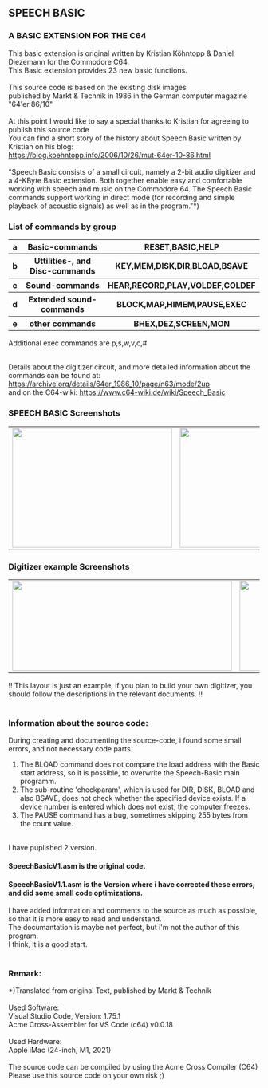 <body>

## SPEECH BASIC

### A BASIC EXTENSION FOR THE C64

This basic extension is original written by 
Kristian Köhntopp & Daniel Diezemann for the Commodore C64.<br />
This Basic extension provides 23 new basic functions.<br />
<br />
This source code is based on the existing disk images<br />
published by Markt & Technik in 1986 in the German computer magazine "64'er 86/10"
<br />
<br />
At this point I would like to say a special thanks to Kristian for agreeing to publish this source code<br />
You can find a short story of the history about Speech Basic written by Kristian on his blog:<br />
https://blog.koehntopp.info/2006/10/26/mut-64er-10-86.html
<br />
<br />
"Speech Basic consists of a small circuit, namely a 2-bit audio digitizer and a 4-KByte Basic extension. Both together enable easy and comfortable working with speech and music on the Commodore 64. The Speech Basic commands support working in direct mode (for recording and simple playback of acoustic signals) as well as in the program."*)<br />

### List of commands by group

<div align="left">
<table border="0" cellpadding="6" width="600">
 <tr>
  <th>a</th>
  <th>Basic-commands</th>
  <th>RESET,BASIC,HELP</th>
 </tr><tr>
 <tr>
  <th>b</th>
  <th>Uttilities-, and Disc-commands</th>
  <th>KEY,MEM,DISK,DIR,BLOAD,BSAVE</th>
 </tr><tr>
  <tr>
  <th>c</th>
  <th>Sound-commands</th>
  <th>HEAR,RECORD,PLAY,VOLDEF,COLDEF</th>
 </tr><tr>
  <tr>
  <th>d</th>
  <th>Extended sound-commands</th>
  <th>BLOCK,MAP,HIMEM,PAUSE,EXEC</th>
 </tr><tr>
  <tr>
  <th>e</th>
  <th>other commands</th>
  <th>BHEX,DEZ,SCREEN,MON</th>
 </tr><tr>
</table>
</div>


Additional exec commands are
p,s,w,v,c,#
<br />
<br />

Details about the digitizer circuit, and more detailed information about the commands can be found at: https://archive.org/details/64er_1986_10/page/n63/mode/2up <br />
and on the C64-wiki: https://www.c64-wiki.de/wiki/Speech_Basic <br />


### SPEECH BASIC Screenshots<br />
<div align="left">
<table border="0" cellpadding="6" width="600">
 <tr>
  <td align="center"><img src="https://github.com/LeshanDaFo/C64-Speech-Basic/assets/97148663/43fb01ff-efc6-4a49-ab16-34d2bddc0b40" width="320" height="240"></td>
  <td align="center"><img src="https://github.com/LeshanDaFo/C64-Speech-Basic/assets/97148663/03496944-8867-43a6-9065-67515f566301" width="320" height="240"></td>
 </tr>
</table>
</div>

### Digitizer example Screenshots<br />
<div align="left">
<table border="0" cellpadding="6">
 <tr>
  <td align="center"><img src="https://github.com/LeshanDaFo/C64-Speech-Basic/assets/97148663/2da24f03-726e-4021-90b5-a5ffe7838b4f" width="440" height="180"></td>
  <td align="center"><img src="https://github.com/LeshanDaFo/C64-Speech-Basic/assets/97148663/753bb5eb-17fe-4ba1-b4a7-957597958590" width="200" height="180"></td>
 </tr>
</table>
</div>
!! This layout is just an example, if you plan to build your own digitizer, you should follow the descriptions in the relevant documents. !!
<br />
<br />

### Information about the source code:
During creating and documenting the source-code, i found some small errors, and not necessary code parts.<br />
1. The BLOAD command does not compare the load address with the Basic start address, so it is possible, to overwrite the Speech-Basic main programm.<br />
2. The sub-routine 'checkparam', which is used for DIR, DISK, BLOAD and also BSAVE, does not check whether the specified device exists. If a device number is entered which does not exist, the computer freezes.<br />
3. The PAUSE command has a bug, sometimes skipping 255 bytes from the count value.<br />
<br />
I have puplished 2 version.

#### SpeechBasicV1.asm is the original code.<br />
#### SpeechBasicV1.1.asm is the Version where i have corrected these errors, and did some small code optimizations.<br />

I have added information and comments to the source as much as possible, so that it is more easy to read and understand.<br />
The documantation is maybe not perfect, but i'm not the author of this program.<br />
I think, it is a good start.<br />
<br />
### Remark:
*)Translated from original Text, published by Markt & Technik
<br /><br />
Used Software:    
Visual Studio Code, Version: 1.75.1    
Acme Cross-Assembler for VS Code (c64) v0.0.18  
<br />
Used Hardware:    
Apple iMac (24-inch, M1, 2021)      
<br />
The source code can be compiled by using the Acme Cross Compiler (C64)
<br />
Please use this source code on your own risk ;)
</body>

